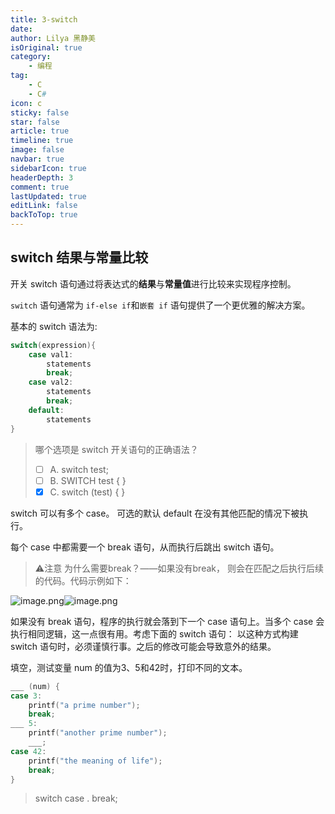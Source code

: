 ```yaml
---
title: 3-switch 
date: 
author: Lilya 黑静美
isOriginal: true
category: 
    - 编程
tag:
    - C
    - C#
icon: c
sticky: false
star: false
article: true
timeline: true
image: false
navbar: true
sidebarIcon: true
headerDepth: 3
comment: true
lastUpdated: true
editLink: false
backToTop: true
---
```


## switch 结果与常量比较

开关 switch 语句通过将表达式的**结果**与**常量值**进行比较来实现程序控制。

`switch` 语句通常为 `if-else if`和`嵌套 if` 语句提供了一个更优雅的解决方案。

基本的 switch 语法为:

```c
switch(expression){
    case val1:
        statements
        break;
    case val2:
        statements
        break; 
    default:
        statements
}
```


> 


> 哪个选项是 switch 开关语句的正确语法？
>
> - [ ] A. switch test;
> - [ ] B. SWITCH test { }
> - [x] C. switch (test) { }

switch 可以有多个 case。
可选的默认 default 在没有其他匹配的情况下被执行。

每个 case 中都需要一个 break 语句，从而执行后跳出 switch 语句。

> ⚠️注意
> 为什么需要break？——如果没有break， 则会在匹配之后执行后续的代码。代码示例如下：

![image.png](https://cdn.nlark.com/yuque/0/2023/png/39218772/1701603113235-0a2f85c5-4337-421c-acae-c91a40bd7805.png#averageHue=%232d2c2c&clientId=ue2d7f0d1-ccb4-4&from=paste&height=157&id=OoTGB&originHeight=314&originWidth=778&originalType=binary&ratio=2&rotation=0&showTitle=false&size=20773&status=done&style=none&taskId=ud2395cc8-6983-45c4-a7ff-8f9f32ddad9&title=&width=389)![image.png](https://cdn.nlark.com/yuque/0/2023/png/39218772/1701603149535-4c7ac571-7a1a-412f-b805-878ccad77e4b.png#averageHue=%232f2f2f&clientId=ue2d7f0d1-ccb4-4&from=paste&height=162&id=ZfqSc&originHeight=324&originWidth=1138&originalType=binary&ratio=2&rotation=0&showTitle=false&size=24922&status=done&style=none&taskId=ue409529d-155a-40ab-b29e-986727361a7&title=&width=569)

如果没有 break 语句，程序的执行就会落到下一个 case 语句上。当多个 case 会执行相同逻辑，这一点很有用。考虑下面的 switch 语句：
以这种方式构建 switch 语句时，必须谨慎行事。之后的修改可能会导致意外的结果。

填空，测试变量 num 的值为3、5和42时，打印不同的文本。

```c
___ (num) {
case 3:
    printf("a prime number");
    break;
___ 5: 
    printf("another prime number");
    ___;
case 42:
    printf("the meaning of life");
    break;
}
```

> switch  case . break;

